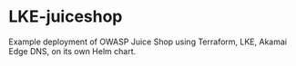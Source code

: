 # LKE-juiceshop
Example deployment of OWASP Juice Shop using Terraform, LKE, Akamai Edge DNS, on its own Helm chart. 
